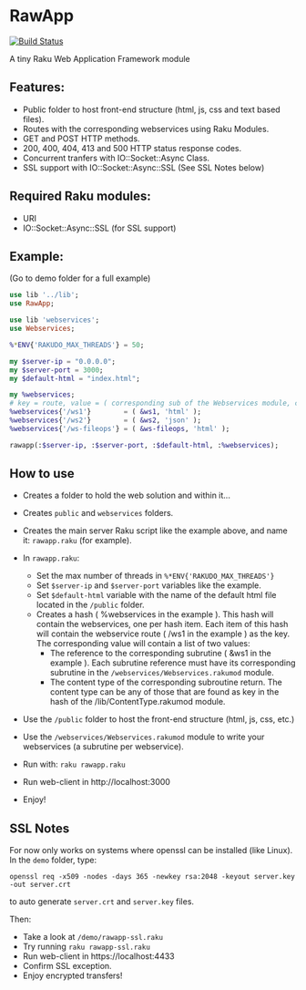 # RawApp
[![Build Status](https://travis-ci.org/ramiroencinas/rawapp.svg?branch=master)](https://travis-ci.org/ramiroencinas/rawapp)

A tiny Raku Web Application Framework module

## Features:

- Public folder to host front-end structure (html, js, css and text based files).
- Routes with the corresponding webservices using Raku Modules.
- GET and POST HTTP methods.
- 200, 400, 404, 413 and 500 HTTP status response codes.
- Concurrent tranfers with IO::Socket::Async Class.
- SSL support with IO::Socket::Async::SSL (See SSL Notes below)

## Required Raku modules:

- URI
- IO::Socket::Async::SSL (for SSL support)

## Example:
(Go to demo folder for a full example)
```raku
use lib '../lib';
use RawApp;

use lib 'webservices';
use Webservices;

%*ENV{'RAKUDO_MAX_THREADS'} = 50;

my $server-ip = "0.0.0.0";
my $server-port = 3000;
my $default-html = "index.html";

my %webservices;
# key = route, value = ( corresponding sub of the Webservices module, content-type )
%webservices{'/ws1'}        = ( &ws1, 'html' );
%webservices{'/ws2'}        = ( &ws2, 'json' );
%webservices{'/ws-fileops'} = ( &ws-fileops, 'html' );

rawapp(:$server-ip, :$server-port, :$default-html, :%webservices);
```

## How to use

- Creates a folder to hold the web solution and within it...
- Creates `public` and `webservices` folders.
- Creates the main server Raku script like the example above, and name it: `rawapp.raku` (for example).
- In `rawapp.raku`:
  - Set the max number of threads in `%*ENV{'RAKUDO_MAX_THREADS'}`
  - Set `$server-ip` and `$server-port` variables like the example.
  - Set `$default-html` variable with the name of the default html file located in the `/public` folder.
  - Creates a hash ( %webservices in the example ). This hash will contain the webservices, one per hash item. Each item of this hash will contain the webservice route ( /ws1 in the example ) as the key. The corresponding value will contain a list of two values:
    - The reference to the corresponding subrutine ( &ws1 in the example ). Each subrutine reference must have its corresponding subrutine in the `/webservices/Webservices.rakumod` module.
    - The content type of the corresponding subroutine return. The content type can be any of those that are found as key in the hash of the /lib/ContentType.rakumod module.

- Use the `/public` folder to host the front-end structure (html, js, css, etc.)
- Use the `/webservices/Webservices.rakumod` module to write your webservices (a subrutine per webservice).

- Run with: `raku rawapp.raku`
- Run web-client in http://localhost:3000
- Enjoy!

## SSL Notes

For now only works on systems where openssl can be installed (like Linux).   
In the `demo` folder, type:

`openssl req -x509 -nodes -days 365 -newkey rsa:2048 -keyout server.key -out server.crt`

to auto generate `server.crt` and `server.key` files.
 
Then:
- Take a look at `/demo/rawapp-ssl.raku`
- Try running `raku rawapp-ssl.raku`
- Run web-client in https://localhost:4433
- Confirm SSL exception.
- Enjoy encrypted transfers!
